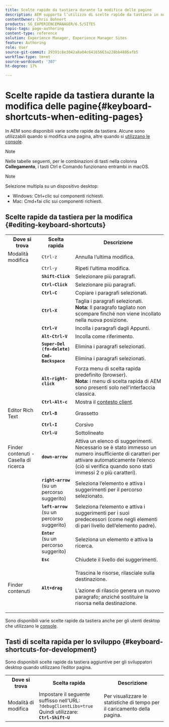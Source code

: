 ```yaml
---
title: Scelte rapide da tastiera durante la modifica delle pagine
description: AEM supporta l’utilizzo di scelte rapide da tastiera in numerose aree, Alcune sono utilizzabili quando si modificano le pagine, altre quando si utilizzano le console.
contentOwner: Chris Bohnert
products: SG_EXPERIENCEMANAGER/6.5/SITES
topic-tags: page-authoring
content-type: reference
solution: Experience Manager, Experience Manager Sites
feature: Authoring
role: User
source-git-commit: 29391c8e3042a8a04c64165663a228bb4886afb5
workflow-type: tm+mt
source-wordcount: '307'
ht-degree: 17%

---
```


# Scelte rapide da tastiera durante la modifica delle pagine{#keyboard-shortcuts-when-editing-pages}

In AEM sono disponibili varie scelte rapide da tastiera. Alcune sono utilizzabili quando si modifica una pagina, altre quando si [utilizzano le console](/help/sites-classic-ui-authoring/author-env-keyboard-shortcuts.md).

>[!NOTE]
>
>Nelle tabelle seguenti, per le combinazioni di tasti nella colonna **Collegamento**, i tasti Ctrl e Comando funzionano entrambi in macOS.

>[!NOTE]
>
>Selezione multipla su un dispositivo desktop:
>
>* Windows: Ctrl+clic sui componenti richiesti.
>* Mac: Cmd+fai clic sui componenti richiesti.
>

## Scelte rapide da tastiera per la modifica {#editing-keyboard-shortcuts}

<table>
 <tbody>
  <tr>
   <th>Dove si trova</th>
   <th>Scelta rapida</th>
   <th>Descrizione</th>
  </tr>
  <tr>
   <td>Modalità modifica</td>
   <td><code>Ctrl-z</code></td>
   <td>Annulla l’ultima modifica.</td>
  </tr>
  <tr>
   <td> </td>
   <td><code>Ctrl-y</code></td>
   <td>Ripeti l’ultima modifica.</td>
  </tr>
  <tr>
   <td> </td>
   <td><strong><code>Shift-Click</code></strong></td>
   <td>Selezionare più paragrafi.</td>
  </tr>
  <tr>
   <td> </td>
   <td><strong><code>Ctrl-Click</code></strong></td>
   <td>Selezionare più paragrafi.</td>
  </tr>
  <tr>
   <td> </td>
   <td><strong><code>Ctrl-C</code></strong></td>
   <td>Copiare i paragrafi selezionati.</td>
  </tr>
  <tr>
   <td> </td>
   <td><strong><code>Ctrl-X</code></strong></td>
   <td>Taglia i paragrafi selezionati.<strong><br /> Nota:</strong> Il paragrafo tagliato non scompare finché non viene incollato nella nuova posizione.</td>
  </tr>
  <tr>
   <td> </td>
   <td><strong><code>Ctrl-V</code></strong></td>
   <td>Incolla i paragrafi dagli Appunti.</td>
  </tr>
  <tr>
   <td> </td>
   <td><strong><code>Alt-Ctrl-V</code></strong></td>
   <td>Incolla come riferimento.</td>
  </tr>
  <tr>
   <td> </td>
   <td><strong><code>Super-Del (fn-delete)</code></strong></td>
   <td>Elimina i paragrafi selezionati.</td>
  </tr>
  <tr>
   <td> </td>
   <td><strong><code>Cmd-Backspace</code></strong></td>
   <td>Elimina i paragrafi selezionati.</td>
  </tr>
  <tr>
   <td> </td>
   <td><strong><code>Alt-right-click</code></strong></td>
   <td>Forza menu di scelta rapida predefinito (browser).<br /> <strong>Nota:</strong> i menu di scelta rapida di AEM sono presenti solo nell'interfaccia classica.</td>
  </tr>
  <tr>
   <td> </td>
   <td><strong><code>Ctrl-Alt-c</code></strong></td>
   <td>Mostra il <a href="/help/sites-administering/client-context.md">contesto client</a>.</td>
  </tr>
  <tr>
   <td>Editor Rich Text<br /> </td>
   <td><strong><code>Ctrl-B</code></strong><br /> </td>
   <td>Grassetto</td>
  </tr>
  <tr>
   <td> </td>
   <td><strong><code>Ctrl-I</code></strong><br /> </td>
   <td>Corsivo<br /> </td>
  </tr>
  <tr>
   <td> </td>
   <td><strong><code>Ctrl-U</code></strong><br /> </td>
   <td>Sottolineato</td>
  </tr>
  <tr>
   <td>Finder contenuti - Casella di ricerca</td>
   <td><strong><code>down-arrow</code></strong></td>
   <td>Attiva un elenco di suggerimenti. Necessario se è stato immesso un numero insufficiente di caratteri per attivare automaticamente l’elenco (ciò si verifica quando sono stati immessi 2 o più caratteri).</td>
  </tr>
  <tr>
   <td> </td>
   <td><strong><code>right-arrow</code></strong><br /> (su un percorso suggerito)</td>
   <td>Seleziona l’elemento e attiva i suggerimenti per il percorso selezionato.</td>
  </tr>
  <tr>
   <td> </td>
   <td><strong><code>left-arrow</code></strong><br /> (su un percorso suggerito)</td>
   <td>Seleziona l’elemento e attiva i suggerimenti per i suoi predecessori (come negli elementi di pari livello dell’elemento padre).</td>
  </tr>
  <tr>
   <td> </td>
   <td><strong><code>Enter</code></strong><br /> (su un percorso suggerito)</td>
   <td>Seleziona un elemento e attiva la ricerca.</td>
  </tr>
  <tr>
   <td> </td>
   <td><strong><code>Esc</code></strong></td>
   <td>Chiudete il livello dei suggerimenti.</td>
  </tr>
  <tr>
   <td>Finder contenuti<br /> </td>
   <td><strong><code>Alt+drag</code></strong></td>
   <td><p>Trascina le risorse, rilasciale sulla destinazione.</p> <p>L’azione di rilascio genera un nuovo paragrafo; anziché sostituire la risorsa nella destinazione.</p> </td>
  </tr>
 </tbody>
</table>

Sono disponibili varie scelte rapide da tastiera anche per gli utenti desktop che utilizzano le [console](/help/sites-classic-ui-authoring/author-env-keyboard-shortcuts.md).

## Tasti di scelta rapida per lo sviluppo {#keyboard-shortcuts-for-development}

Sono disponibili scelte rapide da tastiera aggiuntive per gli sviluppatori desktop quando utilizzano l’editor pagina.

<table>
 <tbody>
  <tr>
   <th>Dove si trova</th>
   <th>Scelta rapida</th>
   <th>Descrizione</th>
  </tr>
  <tr>
   <td>Modalità di modifica</td>
   <td>Impostare il seguente suffisso nell'URL:<br /> <code>?debugClientLibs=true</code><br /> Quindi utilizzare:<br /> <strong><code>Ctrl-Shift-U</code></strong></td>
   <td>Per visualizzare le statistiche di tempo per il caricamento della pagina.</td>
  </tr>
 </tbody>
</table>
